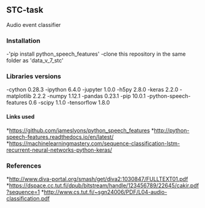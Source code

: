 ## STC-task
Audio event classifier

### Installation
-'pip install python_speech_features'
-clone this repository in the same folder as 'data_v_7_stc'

### Libraries versions
-cython                    0.28.3
-ipython                   6.4.0
-jupyter                   1.0.0
-h5py                      2.8.0
-keras                     2.2.0
-matplotlib                2.2.2
-numpy                     1.12.1
-pandas                    0.23.1
-pip                       10.0.1
-python-speech-features    0.6
-scipy                     1.1.0
-tensorflow                1.8.0 

#### Links used
*https://github.com/jameslyons/python_speech_features
*http://python-speech-features.readthedocs.io/en/latest/
*https://machinelearningmastery.com/sequence-classification-lstm-recurrent-neural-networks-python-keras/

### References
*http://www.diva-portal.org/smash/get/diva2:1030847/FULLTEXT01.pdf
*https://dspace.cc.tut.fi/dpub/bitstream/handle/123456789/22645/cakir.pdf?sequence=1
*http://www.cs.tut.fi/~sgn24006/PDF/L04-audio-classification.pdf

